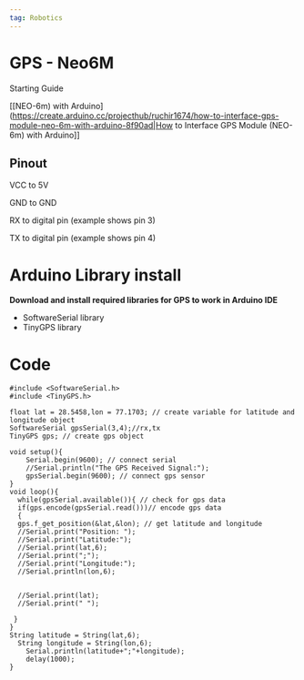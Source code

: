 ```yaml
---
tag: Robotics
---
```

# GPS - Neo6M

Starting Guide

[[NEO-6m) with Arduino](https://create.arduino.cc/projecthub/ruchir1674/how-to-interface-gps-module-neo-6m-with-arduino-8f90ad|How to Interface GPS Module (NEO-6m) with Arduino]]

## Pinout

VCC to 5V

GND to GND

RX to digital pin (example shows pin 3)

TX to digital pin (example shows pin 4)

# Arduino Library install

**Download and install required libraries for GPS to work in Arduino IDE**

- SoftwareSerial library
- TinyGPS library

# Code

```arduino
#include <SoftwareSerial.h> 
#include <TinyGPS.h> 

float lat = 28.5458,lon = 77.1703; // create variable for latitude and longitude object  
SoftwareSerial gpsSerial(3,4);//rx,tx 
TinyGPS gps; // create gps object 

void setup(){ 
	Serial.begin(9600); // connect serial 
	//Serial.println("The GPS Received Signal:"); 
	gpsSerial.begin(9600); // connect gps sensor 
} 
void loop(){ 
  while(gpsSerial.available()){ // check for gps data 
  if(gps.encode(gpsSerial.read()))// encode gps data 
  {  
  gps.f_get_position(&lat,&lon); // get latitude and longitude 
  //Serial.print("Position: "); 
  //Serial.print("Latitude:"); 
  //Serial.print(lat,6); 
  //Serial.print(";"); 
  //Serial.print("Longitude:"); 
  //Serial.println(lon,6);  
  

  //Serial.print(lat); 
  //Serial.print(" "); 
  
 } 
} 
String latitude = String(lat,6); 
  String longitude = String(lon,6); 
	Serial.println(latitude+";"+longitude); 
	delay(1000); 
}
```
